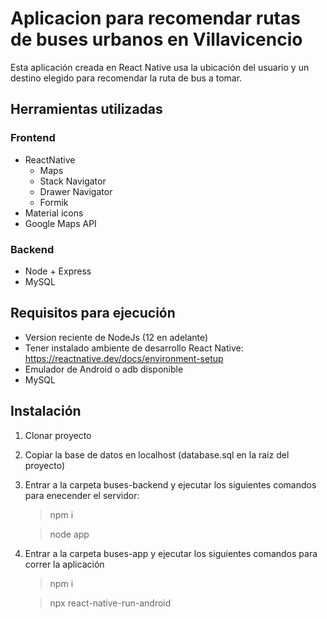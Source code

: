 # Aplicacion para recomendar rutas de buses urbanos en Villavicencio
Esta aplicación creada en React Native usa la ubicación del usuario y un destino elegido para recomendar la ruta de bus a tomar.

## Herramientas utilizadas
### Frontend
 - ReactNative
   - Maps
   - Stack Navigator
   - Drawer Navigator
   - Formik
 - Material icons 
 - Google Maps API
### Backend
 - Node + Express
 - MySQL

## Requisitos para ejecución
  - Version reciente de NodeJs (12 en adelante)
  - Tener instalado ambiente de desarrollo React Native: https://reactnative.dev/docs/environment-setup
  - Emulador de Android o adb disponible
  - MySQL
  
## Instalación
1. Clonar proyecto
2. Copiar la base de datos en localhost (database.sql en la raíz del proyecto)
3. Entrar a la carpeta buses-backend y ejecutar los siguientes comandos para enecender el servidor: 
    > npm i
  
    > node app
4. Entrar a la carpeta buses-app y ejecutar los siguientes comandos para correr la aplicación
    > npm i
    
    > npx react-native-run-android

